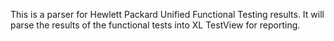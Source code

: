 This is a parser for Hewlett Packard Unified Functional Testing results.  It will parse the results of the functional tests into XL TestView for reporting.